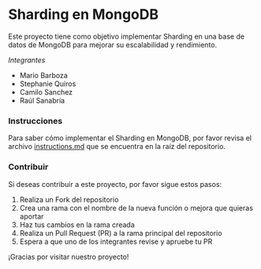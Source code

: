 # Sharding en MongoDB
Este proyecto tiene como objetivo implementar Sharding en una base de datos de MongoDB para mejorar su escalabilidad y rendimiento.

*Integrantes*
- Mario Barboza
- Stephanie Quiros
- Camilo Sanchez
- Raúl Sanabría
### Instrucciones
Para saber cómo implementar el Sharding en MongoDB, por favor revisa el archivo [instructions.md](instructions.md) que se encuentra en la raíz del repositorio.

### Contribuir
Si deseas contribuir a este proyecto, por favor sigue estos pasos:

1. Realiza un Fork del repositorio
2. Crea una rama con el nombre de la nueva función o mejora que quieras aportar
3. Haz tus cambios en la rama creada
4. Realiza un Pull Request (PR) a la rama principal del repositorio
5. Espera a que uno de los integrantes revise y apruebe tu PR

¡Gracias por visitar nuestro proyecto!